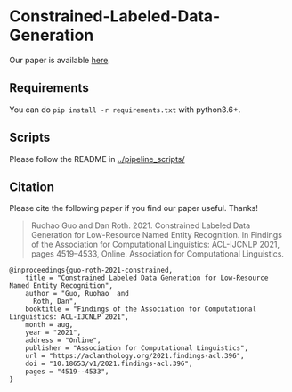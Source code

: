 # Constrained-Labeled-Data-Generation

Our paper is available [here](https://aclanthology.org/2021.findings-acl.396/).

## Requirements
You can do ```pip install -r requirements.txt``` with python3.6+.

## Scripts
Please follow the README in [../pipeline_scripts/](https://github.com/octaviaguo/Constrained-Labeled-Data-Generation/tree/main/pipeline_scripts)

## Citation
Please cite the following paper if you find our paper useful. Thanks!
>Ruohao Guo and Dan Roth. 2021. Constrained Labeled Data Generation for Low-Resource Named Entity Recognition. In Findings of the Association for Computational Linguistics: ACL-IJCNLP 2021, pages 4519–4533, Online. Association for Computational Linguistics.

```
@inproceedings{guo-roth-2021-constrained,
    title = "Constrained Labeled Data Generation for Low-Resource Named Entity Recognition",
    author = "Guo, Ruohao  and
      Roth, Dan",
    booktitle = "Findings of the Association for Computational Linguistics: ACL-IJCNLP 2021",
    month = aug,
    year = "2021",
    address = "Online",
    publisher = "Association for Computational Linguistics",
    url = "https://aclanthology.org/2021.findings-acl.396",
    doi = "10.18653/v1/2021.findings-acl.396",
    pages = "4519--4533",
}
```
